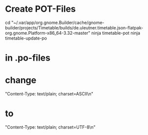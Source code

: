 # Create POT-Files

cd "~/.var/app/org.gnome.Builder/cache/gnome-builder/projects/Timetable/builds/de.uleutner.timetable.json-flatpak-org.gnome.Platform-x86_64-3.32-master"
ninja timetable-pot
ninja timetable-update-po

# in .po-files
# change 

"Content-Type: text/plain; charset=ASCII\n"

# to

"Content-Type: text/plain; charset=UTF-8\n"

